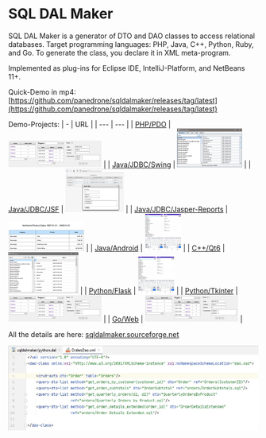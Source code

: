# SQL DAL Maker
SQL DAL Maker is a generator of DTO and DAO classes to access relational databases. Target programming languages: PHP, Java, C++, Python, Ruby, and Go. To generate the class, you declare it in XML meta-program.

Implemented as plug-ins for Eclipse IDE, IntelliJ-Platform, and NetBeans 11+.

Quick-Demo in mp4: [https://github.com/panedrone/sqldalmaker/releases/tag/latest](https://github.com/panedrone/sqldalmaker/releases/tag/latest)

Demo-Projects:
| - | URL |
| --- | --- |
| [PHP/PDO](https://github.com/panedrone/sdm_demo_php_todolist) | ![demo-web-todo-list.png](img/demo-web-todo-list.png) |
| [Java/JDBC/Swing](https://github.com/panedrone/sdm_demo_swing_thesaurus) | ![demo-swing-1.png](img/demo-swing-1.png) |
| [Java/JDBC/JSF](https://github.com/panedrone/sdm_demo_jsf_todolist) | ![demo-jsf-1.png](img/demo-jsf-1.png) |
| [Java/JDBC/Jasper-Reports](https://github.com/panedrone/sdm_demo_jasper_reports_northwindEF) | ![demo-jasperreports.png](img/demo-jasperreports.png) |
| [Java/Android](https://github.com/panedrone/sdm_demo_android_thesaurus) | ![demo-android.png](img/demo-android.png) |
| [C++/Qt6](https://github.com/panedrone/sdm_demo_qt6_thesaurus) | ![demo-qt.png](img/demo-qt.png) |
| [Python/Flask](https://github.com/panedrone/sdm_demo_python_flask_todolist) | ![demo-android.png](img/demo-android.png) |
| [Python/Tkinter](https://github.com/panedrone/sdm_demo_python_tkinter_github_stat) | ![demo-web-todo-list.png](img/demo-web-todo-list.png) |
| [Go/Web](https://github.com/panedrone/sdm_demo_go_todolist) | ![demo-web-todo-list.png](img/demo-web-todo-list.png) |

All the details are here: [sqldalmaker.sourceforge.net](sqldalmaker.sourceforge.net)

![SQL DAL Maker](sqldalmaker-idea.png)
